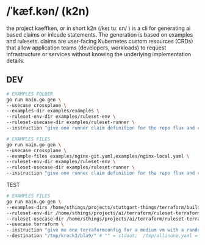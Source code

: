 # /ˈkæf.kən/ (k2n)

the project kaeffken, or in short k2n (/keɪ tuː ɛn/ ) is a cli for generating ai based claims or inlcude statements. The generation is based on examples and rulesets. claims are user-facing Kubernetes custom resources (CRDs) that allow application teams (developers, workloads) to request infrastructure or services without knowing the underlying implementation details.

## DEV

```bash
# EXAMPLES FOLDER
go run main.go gen \
--usecase crossplane \
--examples-dir examples/examples \
--ruleset-env-dir examples/ruleset-env \
--ruleset-usecase-dir examples/ruleset-runner \
--instruction "give one runner claim definition for the repo flux and cluster app3. no description. see examples for schema"
```

```bash
# EXAMPLES FILES
go run main.go gen \
--usecase crossplane \
--example-files examples/nginx-git.yaml,examples/nginx-local.yaml \
--ruleset-env-dir examples/ruleset-env \
--ruleset-usecase-dir examples/ruleset-runner \
--instruction "give one runner claim definition for the repo flux and cluster app3. no description. see examples for schema"
```


TEST

```bash
# EXAMPLES FILES
go run main.go gen \
--examples-dirs /home/sthings/projects/stuttgart-things/terraform/builds/labda-dagger-vm, /home/sthings/projects/stuttgart-things/terraform/builds/labda-maverick-vm \
--ruleset-env-dir /home/sthings/projects/ai/terraform/ruleset-terraformvm \
--ruleset-usecase-dir /home/sthings/projects/ai/terraform/ruleset-terraformvm \
--usecase terraform \
--instruction "give me one terraformconfig for a medium vm with a random name (movie reference) + one ansible playbook with baseos profile. no description. see examples for reference " \
--destination "/tmp/krock3/bla9/" # "" = stdout;  /tmp/allinone.yaml = allinonefile; /tmp/new-folder = new folder + single files
```

